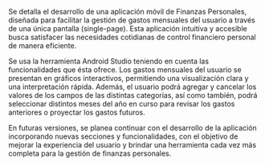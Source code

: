 Se detalla el desarrollo de una aplicación móvil de Finanzas Personales, diseñada para facilitar la gestión de gastos mensuales del usuario a través de una única pantalla (single-page). Esta aplicación intuitiva y accesible busca satisfacer las necesidades cotidianas de control financiero personal de manera eficiente.

Se usa la herramienta Android Studio teniendo en cuenta las funcionalidades que ésta ofrece. Los gastos mensuales del usuario se presentan en gráficos interactivos, permitiendo una visualización clara y una interpretación rápida. Además, el usuario podrá agregar y cancelar los valores de los campos de las distintas categorías, así como también, podrá seleccionar distintos meses del año en curso para revisar los gastos anteriores o proyectar los gastos futuros.

En futuras versiones, se planea continuar con el desarrollo de la aplicación incorporando nuevas secciones y funcionalidades, con el objetivo de mejorar la experiencia del usuario y brindar una herramienta cada vez más completa para la gestión de finanzas personales.
